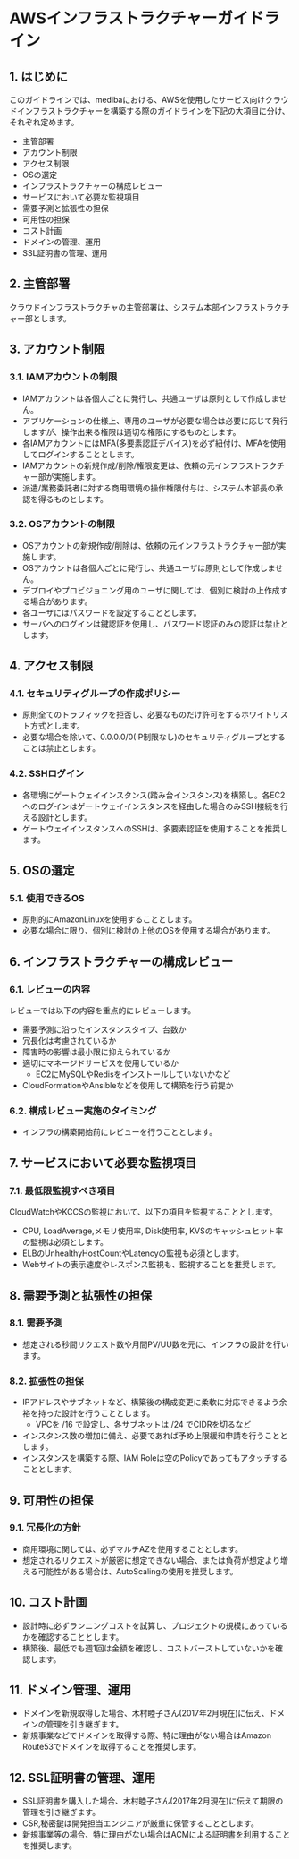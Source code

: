 # AWSインフラストラクチャーガイドライン

## 1. はじめに
このガイドラインでは、medibaにおける、AWSを使用したサービス向けクラウドインフラストラクチャーを構築する際のガイドラインを下記の大項目に分け、それぞれ定めます。

- 主管部署
- アカウント制限
- アクセス制限
- OSの選定
- インフラストラクチャーの構成レビュー
- サービスにおいて必要な監視項目
- 需要予測と拡張性の担保
- 可用性の担保
- コスト計画
- ドメインの管理、運用
- SSL証明書の管理、運用

## 2. 主管部署

クラウドインフラストラクチャの主管部署は、システム本部インフラストラクチャー部とします。

## 3. アカウント制限
### 3.1. IAMアカウントの制限

- IAMアカウントは各個人ごとに発行し、共通ユーザは原則として作成しません。
- アプリケーションの仕様上、専用のユーザが必要な場合は必要に応じて発行しますが、操作出来る権限は適切な権限にするものとします。
- 各IAMアカウントにはMFA(多要素認証デバイス)を必ず紐付け、MFAを使用してログインすることとします。
- IAMアカウントの新規作成/削除/権限変更は、依頼の元インフラストラクチャー部が実施します。
- 派遣/業務委託者に対する商用環境の操作権限付与は、システム本部長の承認を得るものとします。

### 3.2. OSアカウントの制限

- OSアカウントの新規作成/削除は、依頼の元インフラストラクチャー部が実施します。
- OSアカウントは各個人ごとに発行し、共通ユーザは原則として作成しません。
- デプロイやプロビジョニング用のユーザに関しては、個別に検討の上作成する場合があります。
- 各ユーザにはパスワードを設定することとします。
- サーバへのログインは鍵認証を使用し、パスワード認証のみの認証は禁止とします。

## 4. アクセス制限
### 4.1. セキュリティグループの作成ポリシー

- 原則全てのトラフィックを拒否し、必要なものだけ許可をするホワイトリスト方式とします。
- 必要な場合を除いて、0.0.0.0/0(IP制限なし)のセキュリティグループとすることは禁止とします。

### 4.2. SSHログイン

- 各環境にゲートウェイインスタンス(踏み台インスタンス)を構築し。各EC2へのログインはゲートウェイインスタンスを経由した場合のみSSH接続を行える設計とします。
- ゲートウェイインスタンスへのSSHは、多要素認証を使用することを推奨します。

## 5. OSの選定
### 5.1. 使用できるOS

- 原則的にAmazonLinuxを使用することとします。
- 必要な場合に限り、個別に検討の上他のOSを使用する場合があります。

## 6. インフラストラクチャーの構成レビュー
### 6.1. レビューの内容

レビューでは以下の内容を重点的にレビューします。

- 需要予測に沿ったインスタンスタイプ、台数か
- 冗長化は考慮されているか
- 障害時の影響は最小限に抑えられているか
- 適切にマネージドサービスを使用しているか
    - EC2にMySQLやRedisをインストールしていないかなど
- CloudFormationやAnsibleなどを使用して構築を行う前提か
 
### 6.2. 構成レビュー実施のタイミング

- インフラの構築開始前にレビューを行うこととします。

## 7. サービスにおいて必要な監視項目
### 7.1. 最低限監視すべき項目

CloudWatchやKCCSの監視において、以下の項目を監視することとします。

- CPU, LoadAverage,メモリ使用率, Disk使用率, KVSのキャッシュヒット率の監視は必須とします。
- ELBのUnhealthyHostCountやLatencyの監視も必須とします。
- Webサイトの表示速度やレスポンス監視も、監視することを推奨します。

## 8. 需要予測と拡張性の担保
### 8.1. 需要予測

- 想定される秒間リクエスト数や月間PV/UU数を元に、インフラの設計を行います。

### 8.2. 拡張性の担保

- IPアドレスやサブネットなど、構築後の構成変更に柔軟に対応できるよう余裕を持った設計を行うこととします。
    - VPCを /16 で設定し、各サブネットは /24 でCIDRを切るなど
- インスタンス数の増加に備え、必要であれば予め上限緩和申請を行うこととします。
- インスタンスを構築する際、IAM Roleは空のPolicyであってもアタッチすることとします。

## 9. 可用性の担保
### 9.1. 冗長化の方針

- 商用環境に関しては、必ずマルチAZを使用することとします。
- 想定されるリクエストが厳密に想定できない場合、または負荷が想定より増える可能性がある場合は、AutoScalingの使用を推奨します。

## 10. コスト計画

- 設計時に必ずランニングコストを試算し、プロジェクトの規模にあっているかを確認することとします。
- 構築後、最低でも週1回は金額を確認し、コストバーストしていないかを確認します。

## 11. ドメイン管理、運用

- ドメインを新規取得した場合、木村睦子さん(2017年2月現在)に伝え、ドメインの管理を引き継ぎます。
- 新規事業などでドメインを取得する際、特に理由がない場合はAmazon Route53でドメインを取得することを推奨します。

## 12. SSL証明書の管理、運用

- SSL証明書を購入した場合、木村睦子さん(2017年2月現在)に伝えて期限の管理を引き継ぎます。
- CSR,秘密鍵は開発担当エンジニアが厳重に保管することとします。
- 新規事業等の場合、特に理由がない場合はACMによる証明書を利用することを推奨します。



